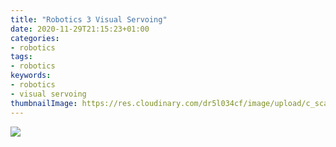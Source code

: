 ```yaml
---
title: "Robotics 3 Visual Servoing"
date: 2020-11-29T21:15:23+01:00
categories:
- robotics
tags:
- robotics
keywords:
- robotics
- visual servoing
thumbnailImage: https://res.cloudinary.com/dr5l034cf/image/upload/c_scale,w_400/v1606684559/Robotics/visual_servoing_robot_mh4xpx.png
---
```


<!--more-->
![](https://res.cloudinary.com/dr5l034cf/image/upload/c_scale,w_682/v1606684190/Robotics/visual_servoing_hk8jka.png)
